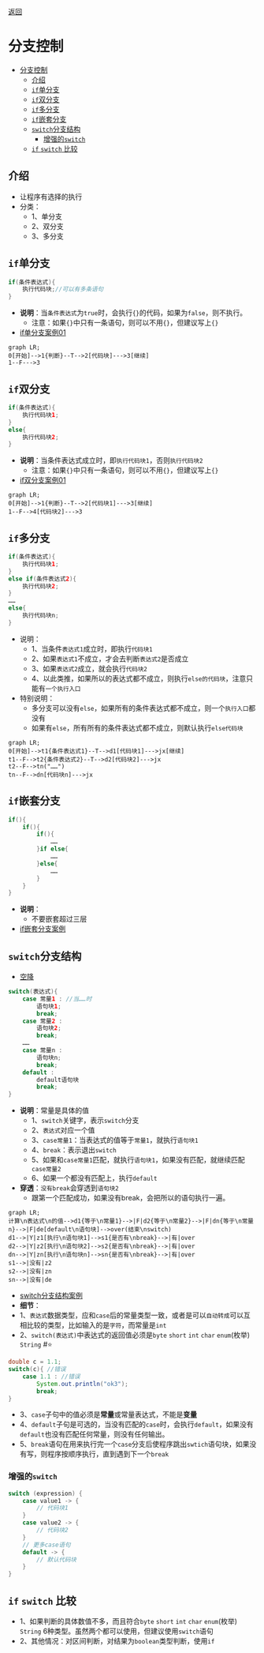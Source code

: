 <meta name="viewport" content="width=device-width, initial-scale=1.0, viewport-fit=cover">

[返回](控制结构.md)

# 分支控制

- [分支控制](#分支控制)
	- [介绍](#介绍)
	- [`if`单分支](#if单分支)
	- [`if`双分支](#if双分支)
	- [`if`多分支](#if多分支)
	- [`if`嵌套分支](#if嵌套分支)
	- [`switch`分支结构](#switch分支结构)
		- [增强的`switch`](#增强的switch)
	- [`if` `switch` 比较](#if-switch-比较)

## 介绍
- 让程序有选择的执行
- 分类：
	- 1、单分支
	- 2、双分支
	- 3、多分支

## `if`单分支
```java
if(条件表达式){
	执行代码块;//可以有多条语句
}
```
- **说明**：当`条件表达式`为`true`时，会执行`{}`的代码，如果为`false`，则不执行。
	- 注意：如果`{}`中只有一条语句，则可以不用`{}`，但建议写上`{}`
- [if单分支案例01](if单分支案例01.md) 
```mermaid
graph LR;
0[开始]-->1{判断}--T-->2[代码块]--->3[继续]
1--F--->3
```

## `if`双分支
```java
if(条件表达式){
	执行代码块1;
}
else{
	执行代码块2;
}
```

- **说明**：当条件表达式成立时，即`执行代码块1`，否则`执行代码块2`
	-  注意：如果`{}`中只有一条语句，则可以不用`{}`，但建议写上`{}`
- [if双分支案例01](if双分支案例01.md) 
```mermaid
graph LR;
0[开始]-->1{判断}--T-->2[代码块1]--->3[继续]
1--F-->4[代码块2]--->3
```

## `if`多分支
```java
if(条件表达式){
	执行代码块1;
}
else if(条件表达式2){
	执行代码块2;
}
……
else{
	执行代码块n;
}
```

- 说明：
	- 1、当条件`表达式1`成立时，即执行`代码块1`
	- 2、如果`表达式1`不成立，才会去判断`表达式2`是否成立
	- 3、如果`表达式2`成立，就会执行`代码块2` 
	- 4、以此类推，如果所以的表达式都不成立，则执行`else的代码块`，注意只能有`一个执行入口`
- 特别说明：
	- 多分支可以没有`else`，如果所有的条件表达式都不成立，则一个`执行入口`都没有
	- 如果有`else`，所有所有的条件表达式都不成立，则默认执行`else代码块`
```mermaid
graph LR;
0[开始]-->t1{条件表达式1}--T-->d1[代码块1]--->jx[继续]
t1--F-->t2{条件表达式2}--T-->d2[代码块2]--->jx
t2--F-->tn("……")
tn--F-->dn[代码块n]--->jx
```

## `if`嵌套分支
```java
if(){
	if(){
		if(){
			……
		}if else{
			……
		}else{
			……
		}
	}
}
```

- **说明**：
	- 不要嵌套超过三层
- [if嵌套分支案例](if嵌套分支案例.md) 

## `switch`分支结构
- [空降](https://www.bilibili.com/video/BV1fh411y7R8?t=0.6&p=116) 
```java
switch(表达式){
	case 常量1 : //当……时
		语句块1;
		break;
	case 常量2 :
		语句块2;
		break;
	……
	case 常量n :
		语句块n;
		break;
	default :
		default语句块
		break;
}
```

- **说明**：常量是具体的值
	- 1、`switch`关键字，表示`switch`分支
	- 2、`表达式`对应一个值
	- 3、`case常量1`：当表达式的值等于`常量1`，就执行`语句块1` 
	- 4、`break`：表示退出`switch`
	- 5、如果和`case常量1`匹配，就执行`语句块1`，如果没有匹配，就继续匹配`case常量2` 
	- 6、如果一个都没有匹配上，执行`default` 
- **穿透**：`没有break`会穿透到`语句块2` 
	- 跟第一个匹配成功，如果没有break，会把所以的语句执行一遍。
```mermaid
graph LR;
计算\n表达式\n的值-->d1{等于\n常量1}-->|F|d2{等于\n常量2}-->|F|dn{等于\n常量n}-->|F|de[default\n语句块]-->over(结束\nswitch)
d1-->|Y|z1[执行\n语句块1]-->s1{是否有\nbreak}-->|有|over
d2-->|Y|z2[执行\n语句块2]-->s2{是否有\nbreak}-->|有|over
dn-->|Y|zn[执行\n语句块n]-->sn{是否有\nbreak}-->|有|over
s1-->|没有|z2
s2-->|没有|zn
sn-->|没有|de
```
- [switch分支结构案例](switch分支结构案例.md)  
- **细节**：
- 1、`表达式`数据类型，应和`case`后的常量类型一致，或者是可以`自动转成`可以互相比较的类型，比如输入的是`字符`，而常量是`int` 
- 2、`switch(表达式)`中表达式的返回值必须是`byte` `short` `int` `char` `enum`(枚举) `String` #⭐️ 
```java
double c = 1.1; 
switch(c){ //错误
	case 1.1 : //错误 
		System.out.println("ok3");
		break;
}
```

- 3、`case`子句中的值必须是**常量**或常量表达式，不能是**变量**
- 4、`default`子句是可选的，当没有匹配的`case`时，会执行`default`，如果没有`default`也没有匹配任何常量，则没有任何输出。
- 5、`break`语句在用来执行完一个`case`分支后使程序跳出`swtich`语句块，如果没有写，则程序按顺序执行，直到遇到下一个`break` 
### 增强的`switch`
```java
switch (expression) {
    case value1 -> {
        // 代码块1
    }
    case value2 -> {
        // 代码块2
    }
    // 更多case语句
    default -> {
        // 默认代码块
    }
}
```


## `if` `switch` 比较
- 1、如果判断的具体数值不多，而且符合`byte` `short` `int` `char` `enum`(枚举) `String` 6种类型。虽然两个都可以使用，但建议使用`switch`语句
- 2、其他情况：对区间判断，对结果为`boolean`类型判断，使用`if` 